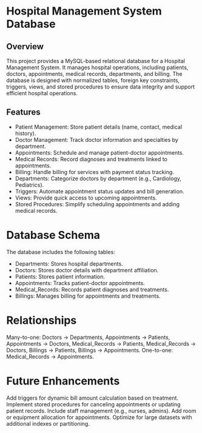 # Hospital Management System Database

## Overview
This project provides a MySQL-based relational database for a Hospital Management System. It manages hospital operations, including patients, doctors, appointments, medical records, departments, and billing. The database is designed with normalized tables, foreign key constraints, triggers, views, and stored procedures to ensure data integrity and support efficient hospital operations.

## Features
- Patient Management: Store patient details (name, contact, medical history).
- Doctor Management: Track doctor information and specialties by department.
- Appointments: Schedule and manage patient-doctor appointments.
- Medical Records: Record diagnoses and treatments linked to appointments.
- Billing: Handle billing for services with payment status tracking.
- Departments: Categorize doctors by department (e.g., Cardiology, Pediatrics).
- Triggers: Automate appointment status updates and bill generation.
- Views: Provide quick access to upcoming appointments.
- Stored Procedures: Simplify scheduling appointments and adding medical records.

# Database Schema
The database includes the following tables:

- Departments: Stores hospital departments.
- Doctors: Stores doctor details with department affiliation.
- Patients: Stores patient information.
- Appointments: Tracks patient-doctor appointments.
- Medical_Records: Records patient diagnoses and treatments.
- Billings: Manages billing for appointments and treatments.

# Relationships
Many-to-one: Doctors → Departments, Appointments → Patients, Appointments → Doctors, Medical_Records → Patients, Medical_Records → Doctors, Billings → Patients, Billings → Appointments.
One-to-one: Medical_Records → Appointments.

# Future Enhancements
Add triggers for dynamic bill amount calculation based on treatment.
Implement stored procedures for canceling appointments or updating patient records.
Include staff management (e.g., nurses, admins).
Add room or equipment allocation for appointments.
Optimize for large datasets with additional indexes or partitioning.
